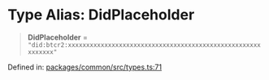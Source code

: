 # Type Alias: DidPlaceholder

> **DidPlaceholder** = `"did:btcr2:xxxxxxxxxxxxxxxxxxxxxxxxxxxxxxxxxxxxxxxxxxxxxxxxxxxxxxxxxxxx"`

Defined in: [packages/common/src/types.ts:71](https://github.com/dcdpr/did-btcr2-js/blob/4a717493e735221d072999f212891939f4de3f23/packages/common/src/types.ts#L71)
